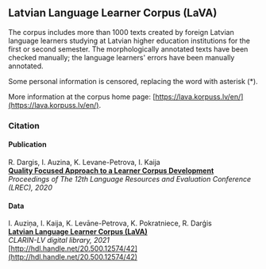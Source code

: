 ## Latvian Language Learner Corpus (LaVA)

The corpus includes more than 1000 texts created by foreign Latvian language learners studying at Latvian higher education institutions for the first or second semester. The morphologically annotated texts have been checked manually; the language learners' errors have been manually annotated.

Some personal information is censored, replacing the word with asterisk \(\*\).

More information at the corpus home page: [https://lava.korpuss.lv/en/](https://lava.korpuss.lv/en/).

### Citation

#### Publication

R. Dargis, I. Auzina, K. Levane-Petrova, I. Kaija  
**[Quality Focused Approach to a Learner Corpus Development](https://www.aclweb.org/anthology/2020.lrec-1.49.pdf)**  
*Proceedings of The 12th Language Resources and Evaluation Conference (LREC), 2020*

#### Data

I. Auziņa, I. Kaija, K. Levāne-Petrova, K. Pokratniece, R. Darģis  
**[Latvian Language Learner Corpus (LaVA)](http://hdl.handle.net/20.500.12574/42)**  
*CLARIN-LV digital library, 2021*  
[http://hdl.handle.net/20.500.12574/42](http://hdl.handle.net/20.500.12574/42)